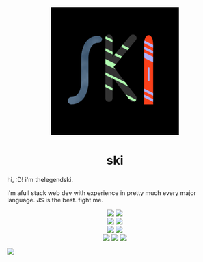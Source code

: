 <div align = "center"><img width = "300" height = "300" src = "https://raw.githubusercontent.com/thelegendski/thelegendski/main/logo%204-24-2023.png"></div>
<h1 align = "center">ski</h1>

<p>hi, :D! i'm thelegendski.

i'm afull stack web dev with experience in pretty much every major language.
JS is the best. fight me.</p>

<div align = "center" style = "display = flex; flex-direction: column;">
    <img src = "https://github-readme-stats.vercel.app/api?username=thelegendski&show_icons=true&theme=tokyonight">
    <img src = "https://github-readme-streak-stats.herokuapp.com?user=thelegendski&theme=tokyonight&hide_border=true&border_radius=5">
    <div>
        <img src = "https://github-readme-stats.vercel.app/api/pin/?username=thelegendski&repo=ski.js&theme=tokyonight">
        <img src ="https://data.jsdelivr.com/v1/package/gh/thelegendski/ski.js/badge">
    </div>
    <div>
        <img src = "https://github-readme-stats.vercel.app/api/pin/?username=thelegendski&repo=thumbnail.js&theme=tokyonight">
        <img src = "https://data.jsdelivr.com/v1/package/gh/thelegendski/thumbnail.js/badge">
    </div>
</div>
<div align="center">
    <a href = "https://dev.to/thelegendski"><img src= "https://img.shields.io/badge/dev.to-0A0A0A?style=for-the-badge&logo=dev.to&logoColor=white)"></a>
    <img src = "https://img.shields.io/badge/Supabase-3ECF8E?style=for-the-badge&logo=supabase&logoColor=white">
    <img src = "https://img.shields.io/badge/blender-%23F5792A.svg?style=for-the-badge&logo=blender&logoColor=white">
    
</div>

![](https://hit.yhype.me/github/profile?user_id=108815730)
